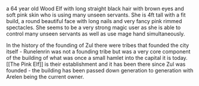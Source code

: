 a 64 year old Wood Elf with long straight black hair with brown eyes and soft pink skin who is using many unseen servants. She is 4ft tall with a fit build, a round beautiful face with long nails and very fancy pink rimmed spectacles. She seems to be a very strong magic user as she is able to control many unseen servants as well as use mage hand simultaneously. 

In the history of the founding of Zul there were tribes that founded the city itself - Runelenrin was not a founding tribe but was a very core component of the building of what was once a small hamlet into the capital it is today. [[The Pink Elf]] is their establishment and it has been there since Zul was founded - the building has been passed down generation to generation with Arelen being the current owner. 